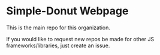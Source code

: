 # Simple-Donut Webpage

This is the main repo for this organization.

If you would like to request new repos be made for other JS frameworks/libraries, just create an issue.
